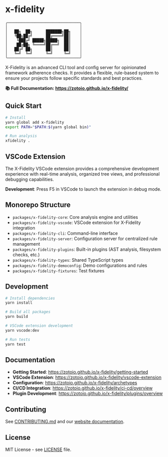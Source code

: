 # x-fidelity

```
╭────────────────────────────────╮
│                                │
│   ██╗  ██╗      ███████╗██╗    │
│   ╚██╗██╔╝      ██╔════╝██║    │
│    ╚███╔╝ █████╗█████╗  ██║    │
│    ██╔██╗ ╚════╝██╔══╝  ██║    │
│   ██╔╝ ██╗      ██║     ██║    │
│   ╚═╝  ╚═╝      ╚═╝     ╚═╝    │
╰────────────────────────────────╯
```

X-Fidelity is an advanced CLI tool and config server for opinionated framework adherence checks. It provides a flexible, rule-based system to ensure your projects follow specific standards and best practices.

**📚 Full Documentation: https://zotoio.github.io/x-fidelity/**

## Quick Start

```bash
# Install
yarn global add x-fidelity
export PATH="$PATH:$(yarn global bin)"

# Run analysis
xfidelity .
```

## VSCode Extension

The X-Fidelity VSCode extension provides a comprehensive development experience with real-time analysis, organized tree views, and professional debugging capabilities.

**Development**: Press F5 in VSCode to launch the extension in debug mode.

## Monorepo Structure

- `packages/x-fidelity-core`: Core analysis engine and utilities
- `packages/x-fidelity-vscode`: VSCode extension for X-Fidelity integration
- `packages/x-fidelity-cli`: Command-line interface
- `packages/x-fidelity-server`: Configuration server for centralized rule management
- `packages/x-fidelity-plugins`: Built-in plugins (AST analysis, filesystem checks, etc.)
- `packages/x-fidelity-types`: Shared TypeScript types
- `packages/x-fidelity-democonfig`: Demo configurations and rules
- `packages/x-fidelity-fixtures`: Test fixtures

## Development

```bash
# Install dependencies
yarn install

# Build all packages
yarn build

# VSCode extension development
yarn vscode:dev

# Run tests
yarn test
```

## Documentation

- **Getting Started**: https://zotoio.github.io/x-fidelity/getting-started
- **VSCode Extension**: https://zotoio.github.io/x-fidelity/vscode-extension
- **Configuration**: https://zotoio.github.io/x-fidelity/archetypes
- **CI/CD Integration**: https://zotoio.github.io/x-fidelity/ci-cd/overview
- **Plugin Development**: https://zotoio.github.io/x-fidelity/plugins/overview

## Contributing

See [CONTRIBUTING.md](CONTRIBUTING.md) and our [website documentation](https://zotoio.github.io/x-fidelity/contributing).

## License

MIT License - see [LICENSE](LICENSE) file.
